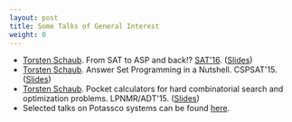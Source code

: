 ```yaml
---
layout: post
title: Some Talks of General Interest
weight: 0
---
```


- [Torsten Schaub](http://www.cs.uni-potsdam.de/~torsten).
  From SAT to ASP and back!?
  [SAT'16](http://sat2016.labri.fr).
  ([Slides](http://www.cs.uni-potsdam.de/~torsten/Potassco/Talks/SAT16.pdf))
- [Torsten Schaub](http://www.cs.uni-potsdam.de/~torsten).
  Answer Set Programming in a Nutshell.
  CSPSAT'15.
  ([Slides](http://www.cs.uni-potsdam.de/~torsten/Potassco/Talks/nutshellCSPSAT15.pdf))
- [Torsten Schaub](http://www.cs.uni-potsdam.de/~torsten).
  Pocket calculators for hard combinatorial search and optimization problems.
  LPNMR/ADT'15.
  ([Slides](http://www.cs.uni-potsdam.de/~torsten/Potassco/Talks/pocketLPNMR-ADT15.pdf))
- Selected talks on Potassco systems can be found
  [here](http://www.cs.uni-potsdam.de/~torsten/Potassco/Talks/index.html).
